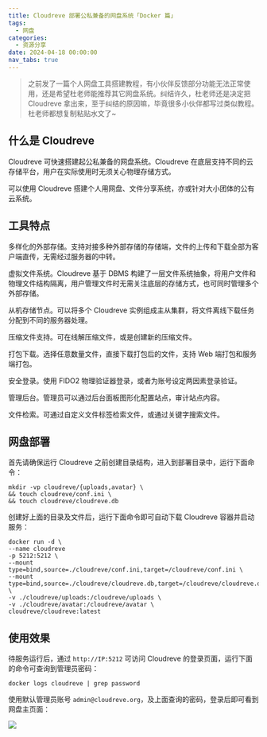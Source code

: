 ```yaml
---
title: Cloudreve 部署公私兼备的网盘系统「Docker 篇」
tags:
  - 网盘
categories:
  - 资源分享
date: 2024-04-18 00:00:00
nav_tabs: true
---
```


> 之前发了一篇个人网盘工具搭建教程，有小伙伴反馈部分功能无法正常使用，还是希望杜老师能推荐其它网盘系统。纠结许久，杜老师还是决定把 Cloudreve 拿出来，至于纠结的原因嘛，毕竟很多小伙伴都写过类似教程。杜老师都想复制粘贴水文了~

<!-- more -->

## 什么是 Cloudreve

Cloudreve 可快速搭建起公私兼备的网盘系统。Cloudreve 在底层支持不同的云存储平台，用户在实际使用时无须关心物理存储方式。

可以使用 Cloudreve 搭建个人用网盘、文件分享系统，亦或针对大小团体的公有云系统。

## 工具特点

多样化的外部存储。支持对接多种外部存储的存储端，文件的上传和下载全部为客户端直传，无需经过服务器的中转。

虚拟文件系统。Cloudreve 基于 DBMS 构建了一层文件系统抽象，将用户文件和物理文件结构隔离，用户管理文件时无需关注底层的存储方式，也可同时管理多个外部存储。

从机存储节点。可以将多个 Cloudreve 实例组成主从集群，将文件离线下载任务分配到不同的服务器处理。

压缩文件支持。可在线解压缩文件，或是创建新的压缩文件。

打包下载。选择任意数量文件，直接下载打包后的文件，支持 Web 端打包和服务端打包。

安全登录。使用 FIDO2 物理验证器登录，或者为账号设定两因素登录验证。

管理后台。管理员可以通过后台面板图形化配置站点，审计站点内容。

文件检索。可通过自定义文件标签检索文件，或通过关键字搜索文件。

## 网盘部署

首先请确保运行 Cloudreve 之前创建目录结构，进入到部署目录中，运行下面命令：

```
mkdir -vp cloudreve/{uploads,avatar} \
&& touch cloudreve/conf.ini \
&& touch cloudreve/cloudreve.db
```

创建好上面的目录及文件后，运行下面命令即可自动下载 Cloudreve 容器并启动服务：

```
docker run -d \
--name cloudreve
-p 5212:5212 \
--mount type=bind,source=./cloudreve/conf.ini,target=/cloudreve/conf.ini \
--mount type=bind,source=./cloudreve/cloudreve.db,target=/cloudreve/cloudreve.db \
-v ./cloudreve/uploads:/cloudreve/uploads \
-v ./cloudreve/avatar:/cloudreve/avatar \
cloudreve/cloudreve:latest
```

## 使用效果

待服务运行后，通过 `http://IP:5212` 可访问 Cloudreve 的登录页面，运行下面的命令可查询到管理员密码：

```
docker logs cloudreve | grep password
```

使用默认管理员账号 `admin@cloudreve.org`，及上面查询的密码，登录后即可看到网盘主页面：

![](https://cdn.dusays.com/2024/04/698-1.jpg)